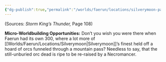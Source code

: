 ```yaml
---
{"dg-publish":true,"permalink":"/worlds/faerun/locations/silverymoon-pass/"}
---
```



(Sources: *Storm King’s Thunder,* Page 108)

**Micro-Worldbuilding Opportunities:** Don’t you wish you were there when Faerun had its own 300, where a lot more of [[Worlds/Faerun/Locations/Silverymoon\|Silverymoon]]’s finest held off a hoard of orcs funneled through a mountain pass? Needless to say, that the still-unburied orc dead is ripe to be re-raised by a Necromancer.
